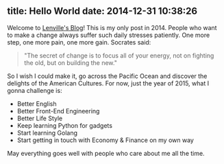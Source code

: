 title: Hello World
date: 2014-12-31 10:38:26
---
Welcome to [Lenville's Blog](http://blog.lenville.com/)! This is my only post in 2014. People who want to make a change always suffer such daily stresses patiently. One more step, one more pain, one more gain. Socrates said:

> "The secret of change is to focus all of your energy, not on fighting the old, but on building the new."

So I wish I could make it, go across the Pacific Ocean and discover the delights of the American Cultures. For now, just the year of 2015, what I gonna challenge is:

 - Better English
 - Better Front-End Engineering
 - Better Life Style
 - Keep learning Python for gadgets
 - Start learning Golang
 - Start getting in touch with Economy & Finance on my own way

May everything goes well with people who care about me all the time.
